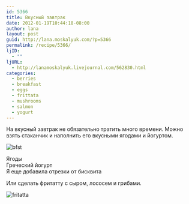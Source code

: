```yaml
---
id: 5366
title: Вкусный завтрак
date: 2012-01-19T10:44:18-08:00
author: lana
layout: post
guid: http://lana.moskalyuk.com/?p=5366
permalink: /recipe/5366/
ljID:
  - ""
ljURL:
  - http://lanamoskalyuk.livejournal.com/562830.html
categories:
  - berries
  - breakfast
  - eggs
  - frittata
  - mushrooms
  - salmon
  - yogurt
---
```

На вкусный завтрак не обязательно тратить много времени. Можно взять стаканчик и наполнить его вкусными ягодами и йогуртом.

![bfst](http://farm8.staticflickr.com/7033/6725798707_78b6ec001e_z.jpg) 

Ягоды  
Греческий йогурт  
Я еще добавила отрезки от бисквита

Или сделать фритатту с сыром, лососем и грибами.

![fritatta](http://farm8.staticflickr.com/7156/6725829401_b494889854_z.jpg)